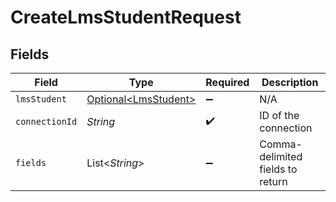 # CreateLmsStudentRequest


## Fields

| Field                                                      | Type                                                       | Required                                                   | Description                                                |
| ---------------------------------------------------------- | ---------------------------------------------------------- | ---------------------------------------------------------- | ---------------------------------------------------------- |
| `lmsStudent`                                               | [Optional\<LmsStudent>](../../models/shared/LmsStudent.md) | :heavy_minus_sign:                                         | N/A                                                        |
| `connectionId`                                             | *String*                                                   | :heavy_check_mark:                                         | ID of the connection                                       |
| `fields`                                                   | List\<*String*>                                            | :heavy_minus_sign:                                         | Comma-delimited fields to return                           |